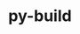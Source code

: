 ---
title: "py-build"
layout: cache
categories: [package, v0.20.0]
meta: {"versions": ["0.10.0"], "compilers": ["gcc@=11.1.0", "gcc@=11.3.0", "gcc@=12.1.0", "gcc@=7.5.0"], "oss": ["ubuntu18.04", "ubuntu20.04", "ubuntu22.04"], "platforms": ["linux"], "targets": ["ppc64le", "x86_64_v3"], "stacks": ["data-vis-sdk", "e4s", "e4s-power", "ml-linux-x86_64-cpu", "ml-linux-x86_64-cuda", "ml-linux-x86_64-rocm", "radiuss", "root", "tutorial"], "num_specs": 8, "num_specs_by_stack": {"radiuss": 1, "root": 8, "e4s-power": 2, "data-vis-sdk": 2, "e4s": 1, "ml-linux-x86_64-cpu": 1, "ml-linux-x86_64-rocm": 1, "ml-linux-x86_64-cuda": 1, "tutorial": 1}}
spec_details: [{"hash": "7mfomslbdlhfpyfuoxjiswkekexqgaku", "compiler": "gcc@=7.5.0", "versions": ["0.10.0"], "os": "ubuntu18.04", "platform": "linux", "target": "x86_64_v3", "variants": ["build_system=python_pip", "~virtualenv"], "stacks": ["radiuss", "root"], "size": "-", "tarball": "https://binaries.spack.io/v0.20.0/build_cache/linux-ubuntu18.04-x86_64_v3/gcc-7.5.0/py-build-0.10.0/linux-ubuntu18.04-x86_64_v3-gcc-7.5.0-py-build-0.10.0-7mfomslbdlhfpyfuoxjiswkekexqgaku.spack"}, {"hash": "yfqfcajs27varvg7gozo6w3pmfnbotkx", "compiler": "gcc@=11.1.0", "versions": ["0.10.0"], "os": "ubuntu20.04", "platform": "linux", "target": "ppc64le", "variants": ["build_system=python_pip", "~virtualenv"], "stacks": ["e4s-power", "root"], "size": "-", "tarball": "https://binaries.spack.io/v0.20.0/build_cache/linux-ubuntu20.04-ppc64le/gcc-11.1.0/py-build-0.10.0/linux-ubuntu20.04-ppc64le-gcc-11.1.0-py-build-0.10.0-yfqfcajs27varvg7gozo6w3pmfnbotkx.spack"}, {"hash": "7wb6frg5blvo5lnz7tto4q7zj43bfnyo", "compiler": "gcc@=11.1.0", "versions": ["0.10.0"], "os": "ubuntu20.04", "platform": "linux", "target": "ppc64le", "variants": ["build_system=python_pip", "~virtualenv"], "stacks": ["e4s-power", "root"], "size": "-", "tarball": "https://binaries.spack.io/v0.20.0/build_cache/linux-ubuntu20.04-ppc64le/gcc-11.1.0/py-build-0.10.0/linux-ubuntu20.04-ppc64le-gcc-11.1.0-py-build-0.10.0-7wb6frg5blvo5lnz7tto4q7zj43bfnyo.spack"}, {"hash": "ozswo7r4go3jao7fjftptjgpxw5hnlpn", "compiler": "gcc@=11.1.0", "versions": ["0.10.0"], "os": "ubuntu20.04", "platform": "linux", "target": "x86_64_v3", "variants": ["build_system=python_pip", "~virtualenv"], "stacks": ["data-vis-sdk", "root"], "size": "-", "tarball": "https://binaries.spack.io/v0.20.0/build_cache/linux-ubuntu20.04-x86_64_v3/gcc-11.1.0/py-build-0.10.0/linux-ubuntu20.04-x86_64_v3-gcc-11.1.0-py-build-0.10.0-ozswo7r4go3jao7fjftptjgpxw5hnlpn.spack"}, {"hash": "fvy4fspwjwt4uav5bawxyyd34w4drelp", "compiler": "gcc@=11.1.0", "versions": ["0.10.0"], "os": "ubuntu20.04", "platform": "linux", "target": "x86_64_v3", "variants": ["build_system=python_pip", "~virtualenv"], "stacks": ["root", "e4s"], "size": "-", "tarball": "https://binaries.spack.io/v0.20.0/build_cache/linux-ubuntu20.04-x86_64_v3/gcc-11.1.0/py-build-0.10.0/linux-ubuntu20.04-x86_64_v3-gcc-11.1.0-py-build-0.10.0-fvy4fspwjwt4uav5bawxyyd34w4drelp.spack"}, {"hash": "zsykij6hrgvwmsfmvw4qwrmdpq3zse2p", "compiler": "gcc@=11.1.0", "versions": ["0.10.0"], "os": "ubuntu20.04", "platform": "linux", "target": "x86_64_v3", "variants": ["build_system=python_pip", "~virtualenv"], "stacks": ["data-vis-sdk", "root"], "size": "-", "tarball": "https://binaries.spack.io/v0.20.0/build_cache/linux-ubuntu20.04-x86_64_v3/gcc-11.1.0/py-build-0.10.0/linux-ubuntu20.04-x86_64_v3-gcc-11.1.0-py-build-0.10.0-zsykij6hrgvwmsfmvw4qwrmdpq3zse2p.spack"}, {"hash": "2vdurztuxp55ouzr4nhygtt6xdgs46jn", "compiler": "gcc@=11.3.0", "versions": ["0.10.0"], "os": "ubuntu22.04", "platform": "linux", "target": "x86_64_v3", "variants": ["build_system=python_pip", "~virtualenv"], "stacks": ["ml-linux-x86_64-cpu", "ml-linux-x86_64-rocm", "ml-linux-x86_64-cuda", "root"], "size": "-", "tarball": "https://binaries.spack.io/v0.20.0/build_cache/linux-ubuntu22.04-x86_64_v3/gcc-11.3.0/py-build-0.10.0/linux-ubuntu22.04-x86_64_v3-gcc-11.3.0-py-build-0.10.0-2vdurztuxp55ouzr4nhygtt6xdgs46jn.spack"}, {"hash": "uhboysxe6dzyydixhcvqmbetb4jexelx", "compiler": "gcc@=12.1.0", "versions": ["0.10.0"], "os": "ubuntu22.04", "platform": "linux", "target": "x86_64_v3", "variants": ["build_system=python_pip", "~virtualenv"], "stacks": ["tutorial", "root"], "size": "-", "tarball": "https://binaries.spack.io/v0.20.0/build_cache/linux-ubuntu22.04-x86_64_v3/gcc-12.1.0/py-build-0.10.0/linux-ubuntu22.04-x86_64_v3-gcc-12.1.0-py-build-0.10.0-uhboysxe6dzyydixhcvqmbetb4jexelx.spack"}]
---